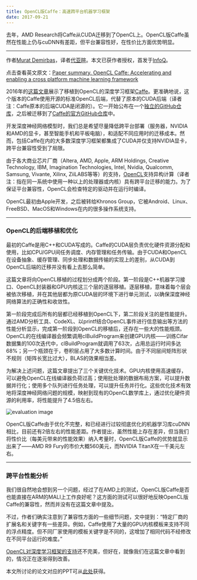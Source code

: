 ```yaml
---
title: OpenCL版Caffe：高速跨平台机器学习框架
date: 2017-09-21
---
```


去年，AMD Research将Caffe从CUDA迁移到了OpenCL上。OpenCL版Caffe虽然在性能上仍与cuDNN有差距，但平台兼容性好，在性价比方面优势明显。

---

作者[Murat Demirbas](https://www.cse.buffalo.edu/~demirbas/)，译者[代亚暄](https://tagineerdai.github.io/)。本文已获作者授权，首发于[InfoQ](http://www.infoq.com/cn/)。

点击查看英文原文：[Paper summary. OpenCL Caffe: Accelerating and enabling a cross platform machine learning framework ](http://muratbuffalo.blogspot.hk/2017/09/paper-summary-opencl-caffe-accelerating.html)


2016年的[这篇文章](http://dl.acm.org/citation.cfm?id=2909443&dl=ACM&coll=DL)展示了移植到OpenCL的深度学习框架[Caffe](http://caffe.berkeleyvision.org/)。更准确地说，这个版本的Caffe使用开源的标准OpenCL后端，代替了原本的CUDA后端（译者注：Caffe原本的后端CUDA是闭源的）。它一开始公布在一个[独立的GitHub仓库](https://github.com/amd/OpenCL-caffe)，之后被迁移到了[Caffe的官方GitHub仓库](https://github.com/BVLC/caffe/tree/opencl)中。

开发深度神经网络模型时，我们总是希望尽量降低跨平台部署（服务器，NVIDIA和AMD的显卡，甚至智能手机和平板电脑），和适配不同应用时的迁移成本。然而，包括Caffe在内的大多数深度学习框架都集成了CUDA并仅支持NVIDIA显卡，跨平台兼容性受到了局限。

由于各大商业芯片厂商（Altera, AMD, Apple, ARM Holdings, Creative Technology, IBM, Imagination Technologies, Intel, Nvidia, Qualcomm, Samsung, Vivante, Xilinx, ZiiLABS等等）的支持，[OpenCL](https://en.wikipedia.org/wiki/OpenCL)支持异构计算（译者注：指在同一系统中使用一种以上的处理器或内核）具有跨平台迁移的能力。为了保证平台兼容性，OpenCL会检查特定的驱动并在运行时编译。

OpenCL最初由Apple开发，之后被转给Khronos Group，它被Android、Linux、FreeBSD、MacOS和Windows在内的很多操作系统支持。

---

### OpenCL的后端移植和优化

最初的Caffe是用C++和CUDA写成的。Caffe的CUDA层负责优化硬件资源分配和使用，比如CPU/GPU间任务调度、内存管理和任务传输。由于CUDA和OpenCL在设备抽象、缓存管理、同步处理和数据传输的实现上的差别，从CUDA到OpenCL后端的迁移并没有看上去那么简单。

这篇文章将向OpenCL移植的过程划分成两个阶段。第一阶段是C++机器学习接口、OpenCL封装器和GPU内核这三个层的逐层移植。逐层移植，意味着每个层会被依次移植，并在其他层都为原CUDA层的环境下进行单元测试，以确保深度神经网络算法的正确性和收敛性。

第一阶段完成后所有的层都已经移植到OpenCL下，第二阶段关注的是性能提升。通过AMD分析工具、CodeXL、以printf结合OpenCL事件进行信息输出等方法的性能分析显示，完成第一阶段到OpenCL的移植后，还存在一些大的性能瓶颈。OpenCL的在线编译器会频繁调用clBuildProgram来创建GPU内核——训练Cifar数据集的100次迭代中，clBuildProgram就调用了63次，占用总运行时间多达68%；另一个瓶颈在于，卷积层占用了大多数计算时间。由于不同层间矩阵形状不规则（矩阵长宽比过大），BLAS的效果相当差。

为解决上述问题，这篇文章提出了三个关键优化技术。GPU内核使用高速缓存，可以避免OpenCL在线编译器负荷过高；使用批处理的数据布局方案，可以提升数据并行化；使用多个队列进行任务处理，可以提升任务并行化。这些优化技术有效地将深度神经网络问题的规模，映射到现有的OpenCL数学库上，通过优化硬件资源的利用率，将性能提升了4.5倍左右。

![evaluation image](https://raw.githubusercontent.com/TagineerDai/blog/master/source/_misc/OpenCL_Performance.png)

OpenCL版Caffe由于优化不完整，和已经进行过较彻底优化的机器学习库cuDNN相比，目前还有2倍左右的性能差距。作者提出，虽然性能上存在差异，但当我们将性价比（每美元带来的性能效果）纳入考量时，OpenCL版Caffe的优势就显示出来了——AMD R9 Fury的市价大概560美元，而NVIDIA TitanX在一千美元左右。

---

### 跨平台性能分析

我们很自然地会想到另一个问题，经过了在AMD上的测试，OpenCL版Caffe是否也能直接在ARM的MALI上工作良好呢？这方面的测试可以很好地反映OpenCL版Caffe的兼容性，然而并没有在这篇文章中提及。

不过，作者们确实注意到了兼容性方面的一些细节问题，文中提到：“特定厂商的扩展名和关键字有一些差异。例如，Caffe使用了大量的GPU内核模板来支持不同的浮点精度。但不同厂家使用的模板关键字是不同的，这增加了相同代码不经修改在不同平台运行的难度。”

[OpenCL对深度学习框架的支持](https://en.wikipedia.org/wiki/Comparison_of_deep_learning_software)还不完美，但好在，就像我们在这篇文章中看到的，情况正在逐渐得到改善。

本文所讨论的论文对应的PPT可从[此处](https://github.com/TagineerDai/blog/blob/master/source/_misc/iwocl-2016-opencl-caffe.pdf)获得。
